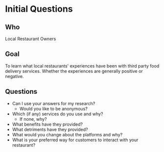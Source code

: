 # Initial Questions

## Who
Local Restaurant Owners

## Goal
To learn what local restaurants' experiences have been with third party food delivery services. Whether the experiences are generally positive or negative.

## Questions
- Can I use your answers for my research?
  - Would you like to be anonymous?
- Which (if any) services do you use and why?
  - If none, why?
- What benefits have they provided?
- What detriments have they provided?
- What would you change about the platforms and why?
- What is your preferred way for customers to interact with your restaurant?
